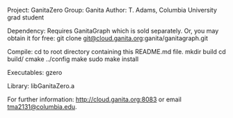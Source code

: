 Project: GanitaZero
Group: Ganita
Author: T. Adams, Columbia University grad student

Dependency:
Requires GanitaGraph which is sold separately. 
Or, you may obtain it for free: 
git clone git@cloud.ganita.org:ganita/ganitagraph.git

Compile:
cd to root directory containing this README.md file. 
mkdir build
cd build/
cmake ../config
make 
sudo make install

Executables:
gzero

Library:
libGanitaZero.a

For further information:
http://cloud.ganita.org:8083 
or email tma2131@columbia.edu. 
